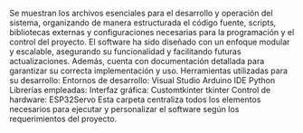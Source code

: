Se muestran los archivos esenciales para el desarrollo y operación del sistema, organizando de manera estructurada el código fuente, scripts, bibliotecas externas y configuraciones necesarias para la programación y el control del proyecto.
El software ha sido diseñado con un enfoque modular y escalable, asegurando su funcionalidad y facilitando futuras actualizaciones. Además, cuenta con documentación detallada para garantizar su correcta implementación y uso.
Herramientas utilizadas para su desarrollo:
Entornos de desarrollo:
Visual Studio
Arduino IDE
Python
Librerías empleadas:
Interfaz gráfica:
Customtkinter
tkinter
Control de hardware:
ESP32Servo
Esta carpeta centraliza todos los elementos necesarios para ejecutar y personalizar el software según los requerimientos del proyecto.